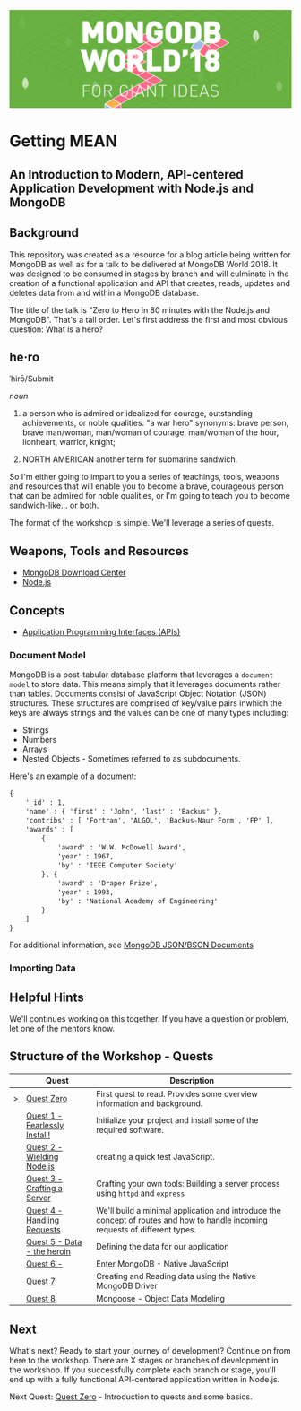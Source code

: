 ![MongoDB](./images/header.png "MongoDB")
# Getting MEAN
## An Introduction to Modern, API-centered Application Development with Node.js and MongoDB
## Background
This repository was created as a resource for a blog article being written for MongoDB as well as for a talk to be delivered at MongoDB World 2018.  It was designed to be consumed in stages by branch and will culminate in the creation of a functional application and API that creates, reads, updates and deletes data from and within a MongoDB database.

The title of the talk is "Zero to Hero in 80 minutes with the Node.js and MongoDB".  That's a tall order.  Let's first address the first and most obvious question: What is a hero?

## he·ro ##
ˈhirō/Submit

_noun_

1. a person who is admired or idealized for courage, outstanding achievements, or noble qualities. "a war hero"
synonyms:	brave person, brave man/woman, man/woman of courage, man/woman of the hour, lionheart, warrior, knight;

2. NORTH AMERICAN another term for submarine sandwich.

So I'm either going to impart to you a series of teachings, tools, weapons and resources that will enable you to become a brave, courageous person that can be admired for noble qualities, or I'm going to teach you to become sandwich-like... or both.

The format of the workshop is simple.  We'll leverage a series of quests.

## Weapons, Tools and Resources
* [MongoDB Download Center](https://www.mongodb.com/download-center#community)
* [Node.js](http://nodejs.org)

## Concepts
* [Application Programming Interfaces (APIs)](https://en.wikipedia.org/wiki/Application_programming_interface)

### Document Model
MongoDB is a post-tabular database platform that leverages a `document model` to store data.  This means simply that it leverages documents rather than tables.  Documents consist of JavaScript Object Notation (JSON) structures.  These structures are comprised of key/value pairs inwhich the keys are always strings and the values can be one of many types including:
* Strings
* Numbers
* Arrays
* Nested Objects - Sometimes referred to as subdocuments.

Here's an example of a document:

```
{
    '_id' : 1,
    'name' : { 'first' : 'John', 'last' : 'Backus' },
    'contribs' : [ 'Fortran', 'ALGOL', 'Backus-Naur Form', 'FP' ],
    'awards' : [
        {
            'award' : 'W.W. McDowell Award',
            'year' : 1967,
            'by' : 'IEEE Computer Society'
        }, {
            'award' : 'Draper Prize',
            'year' : 1993,
            'by' : 'National Academy of Engineering'
        }
    ]
}
```
For additional information, see [MongoDB JSON/BSON Documents
](https://www.mongodb.com/json-and-bson)
### Importing Data

## Helpful Hints
We'll continues working on this together. If you have a question or problem, let one of the mentors know.

## Structure of the Workshop - Quests
|  | Quest | Description |
|--|-------|-------------|
| > |[Quest Zero](./quest0.md) | First quest to read.  Provides some overview information and background. |
|  |[Quest 1 - Fearlessly Install!](./quest1.md) | Initialize your project and install some of the required software. |
|  |[Quest 2 - Wielding Node.js](./quest2.md) | creating a quick test JavaScript. |
|  |[Quest 3 - Crafting a Server](./quest3.md) | Crafting your own tools: Building a server process using `httpd` and `express` |
|  |[Quest 4 - Handling Requests](./quest4.md) | We'll build a minimal application and introduce the concept of routes and how to handle incoming requests of different types. |
|  |[Quest 5 - Data - the heroin](./quest5.md) | Defining the data for our application |
|  |[Quest 6 - ](./quest6.md) | Enter MongoDB - Native JavaScript  |
|  |[Quest 7](./quest7.md) | Creating and Reading data using the Native MongoDB Driver |
| | [Quest 8](./quest8.md) | Mongoose - Object Data Modeling |

## Next
What's next?  Ready to start your journey of development?  Continue on from here to the workshop.  There are X stages or branches of development in the workshop.  If you successfully complete each branch or stage, you'll end up with a fully functional API-centered application written in Node.js.

Next Quest: [Quest Zero](./workshop/quest0.md) - Introduction to quests and some basics.